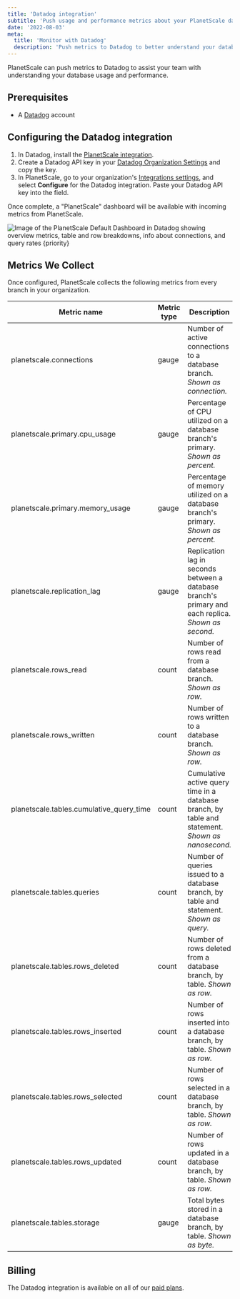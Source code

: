 ```yaml
---
title: 'Datadog integration'
subtitle: 'Push usage and performance metrics about your PlanetScale databases to Datadog.'
date: '2022-08-03'
meta:
  title: 'Monitor with Datadog'
  description: 'Push metrics to Datadog to better understand your database usage and performance'
---
```


PlanetScale can push metrics to Datadog to assist your team with understanding your database usage and performance.

## Prerequisites

- A [Datadog](https://www.datadoghq.com/) account

## Configuring the Datadog integration

1. In Datadog, install the [PlanetScale integration](https://app.datadoghq.com/account/settings#integrations/planetscale).
2. Create a Datadog API key in your [Datadog Organization Settings](https://app.datadoghq.com/organization-settings/api-keys) and copy the key.
3. In PlanetScale, go to your organization's [Integrations settings](https://app.planetscale.com/settings/integrations), and select **Configure** for the Datadog integration. Paste your Datadog API key into the field.

Once complete, a "PlanetScale" dashboard will be available with incoming metrics from PlanetScale.

![Image of the PlanetScale Default Dashboard in Datadog showing overview metrics, table and row breakdowns, info about connections, and query rates {priority}](/assets/docs/integrations/datadog/dashboard.png)

## Metrics We Collect

Once configured, PlanetScale collects the following metrics from every branch in your organization.

| **Metric name**                          | **Metric type** | **Description**                                                                                     |
| ---------------------------------------- | --------------- | --------------------------------------------------------------------------------------------------- |
| planetscale.connections                  | gauge           | Number of active connections to a database branch. _Shown as connection._                           |
| planetscale.primary.cpu_usage            | gauge           | Percentage of CPU utilized on a database branch's primary. _Shown as percent._                      |
| planetscale.primary.memory_usage         | gauge           | Percentage of memory utilized on a database branch's primary. _Shown as percent._                   |
| planetscale.replication_lag              | gauge           | Replication lag in seconds between a database branch's primary and each replica. _Shown as second._ |
| planetscale.rows_read                    | count           | Number of rows read from a database branch. _Shown as row._                                         |
| planetscale.rows_written                 | count           | Number of rows written to a database branch. _Shown as row._                                        |
| planetscale.tables.cumulative_query_time | count           | Cumulative active query time in a database branch, by table and statement. _Shown as nanosecond._   |
| planetscale.tables.queries               | count           | Number of queries issued to a database branch, by table and statement. _Shown as query._            |
| planetscale.tables.rows_deleted          | count           | Number of rows deleted from a database branch, by table. _Shown as row._                            |
| planetscale.tables.rows_inserted         | count           | Number of rows inserted into a database branch, by table. _Shown as row._                           |
| planetscale.tables.rows_selected         | count           | Number of rows selected in a database branch, by table. _Shown as row._                             |
| planetscale.tables.rows_updated          | count           | Number of rows updated in a database branch, by table. _Shown as row._                              |
| planetscale.tables.storage               | gauge           | Total bytes stored in a database branch, by table. _Shown as byte._                                 |

## Billing

The Datadog integration is available on all of our [paid plans](/pricing).
